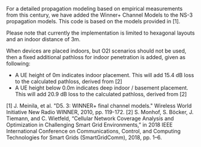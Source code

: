 For a detailed propagation modeling based on empirical measurements from this century, we have added the Winner+ Channel Models to the NS-3 propagation models. This code is based on the models provided in [1].

Please note that currently the implementation is limited to hexagonal layouts and an indoor distance of 3m.

When devices are placed indoors, but O2I scenarios should not be used, then a fixed additional pathloss for indoor penetration is added, given as following:
- A UE height of 0m indicates indoor placement. This will add 15.4 dB loss to the calculated pathloss, derived from [2]
- A UE height below 0.0m indicates deep indoor / basement placement. This will add 20.9 dB loss to the calculated pathloss, derived from [2]



[1] J. Meinila, et al. "D5. 3: WINNER+ final channel models." Wireless World Initiative New Radio WINNER, 2010, pp. 119-172.
[2] S. Monhof, S. Böcker, J. Tiemann, and C. Wietfeld, “Cellular Network Coverage Analysis and Optimization in Challenging Smart Grid Environments,” in 2018 IEEE International Conference on Communications, Control, and Computing Technologies for Smart Grids (SmartGridComm), 2018, pp. 1–6.
